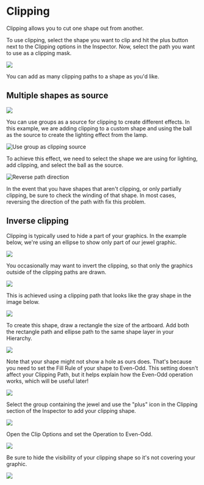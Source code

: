 # Clipping

Clipping allows you to cut one shape out from another. 

To use clipping, select the shape you want to clip and hit the plus button next to the Clipping options in the Inspector. Now, select the path you want to use as a clipping mask.

![](../../.gitbook/assets/clipping_20px.gif)

You can add as many clipping paths to a shape as you'd like.

## Multiple shapes as source

![](../../.gitbook/assets/clipping_group.png)

You can use groups as a source for clipping to create different effects. In this example, we are adding clipping to a custom shape and using the ball as the source to create the lighting effect from the lamp. 

![Use group as clipping source](../../.gitbook/assets/clipping_group.gif)

To achieve this effect, we need to select the shape we are using for lighting, add clipping, and select the ball as the source.

![Reverse path direction](../../.gitbook/assets/clipping_fiix.gif)

In the event that you have shapes that aren't clipping, or only partially clipping, be sure to check the winding of that shape. In most cases, reversing the direction of the path with fix this problem.

 

## Inverse clipping

Clipping is typically used to hide a part of your graphics. In the example below, we're using an ellipse to show only part of our jewel graphic.

![](../../.gitbook/assets/clipping_jewel.png)

You occasionally may want to invert the clipping, so that only the graphics outside of the clipping paths are drawn.

![](../../.gitbook/assets/jewel-inversed.png)

This is achieved using a clipping path that looks like the gray shape in the image below.

![](../../.gitbook/assets/jewel-inversed-path.png)

To create this shape, draw a rectangle the size of the artboard. Add both the rectangle path and ellipse path to the same shape layer in your Hierarchy.

![](../../.gitbook/assets/screen-shot-2020-09-23-at-5.07.20-pm.png)

Note that your shape might not show a hole as ours does. That's because you need to set the Fill Rule of your shape to Even-Odd. This setting doesn't affect your Clipping Path, but it helps explain how the Even-Odd operation works, which will be useful later!

![](../../.gitbook/assets/screen-shot-2020-09-23-at-5.09.49-pm.png)

Select the group containing the jewel and use the "plus" icon in the Clipping section of the Inspector to add your clipping shape.

![](../../.gitbook/assets/screen-shot-2020-09-23-at-5.25.23-pm.png)

Open the Clip Options and set the Operation to Even-Odd.

![](../../.gitbook/assets/screen-shot-2020-09-23-at-5.20.32-pm.png)

Be sure to hide the visibility of your clipping shape so it's not covering your graphic.

![](../../.gitbook/assets/screen-shot-2020-09-23-at-5.22.43-pm.png)

